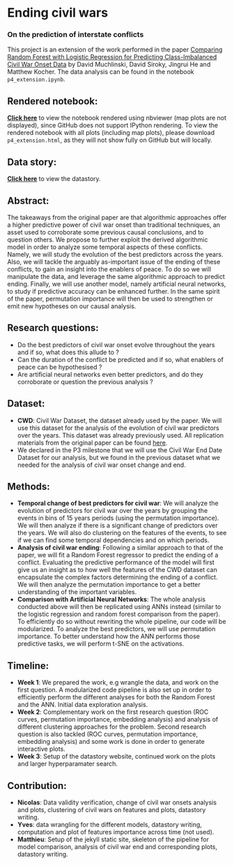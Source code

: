 # Ending civil wars 
### On the prediction of interstate conflicts

This project is an extension of the work performed in the paper [Comparing Random Forest with Logistic Regression for Predicting Class-Imbalanced Civil War Onset Data](https://www.jstor.org/stable/24573207?seq=1) by David Muchlinski, David Siroky, Jingrui He and Matthew Kocher. The data analysis can be found in the notebook `p4_extension.ipynb`.

## Rendered notebook:
[**Click here**](https://nbviewer.jupyter.org/github/epfl-ada/ada-2020-project-milestone-p3-p3_padamalgame/blob/main/p4_extension.ipynb) to view the notebook rendered using nbviewer (map plots are not displayed), since GitHub does not support IPython rendering. To view the rendered notebook with all plots (including map plots), please download `p4_extension.html`, as they will not show fully on GitHub but will locally. 

## Data story:
[**Click here**](https://mlecauchois.github.io/cwonset/) to view the datastory.

## Abstract:
The takeaways from the original paper are that algorithmic approaches offer a higher predictive power of civil war onset than traditional techniques, an asset used to corroborate some previous causal conclusions, and to question others. We propose to further exploit the derived algorithmic model in order to analyze some temporal aspects of these conflicts. Namely, we will study the evolution of the best predictors across the years. Also, we will tackle the arguably as-important issue of the ending of these conflicts, to gain an insight into the enablers of peace. To do so we will manipulate the data, and leverage the same algorithmic approach to predict ending. Finally, we will use another model, namely artificial neural networks, to study if predictive accuracy can be enhanced further. In the same spirit of the paper, permutation importance will then be used to strengthen or emit new hypotheses on our causal analysis.

## Research questions:
- Do the best predictors of civil war onset evolve throughout the years and if so, what does this allude to ?
- Can the duration of the conflict be predicted and if so, what enablers of peace can be hypothesised ?
- Are artificial neural networks even better predictors, and do they corroborate or question the previous analysis ?

## Dataset:
- **CWD**: Civil War Dataset, the dataset already used by the paper. We will use this dataset for the analysis of the evolution of civil war predictors over the years. This dataset was already previously used. All replication materials from the original paper can be found [here](https://dataverse.harvard.edu/dataset.xhtml?persistentId=doi:10.7910/DVN/KRKWK8).
- We declared in the P3 milestone that we will use the Civil War End Date Dataset for our analysis, but we found in the previous dataset what we needed for the analysis of civil war onset change and end.

## Methods:
- **Temporal change of best predictors for civil war**: We will analyze the evolution of predictors for civil war over the years by grouping the events in bins of 15 years periods (using the permutation importance). We will then analyze if there is a significant change of predictors over the years. We will also do clustering on the features of the events, to see if we can find some temporal dependencies and on which periods.
- **Analysis of civil war ending**: Following a similar approach to that of the paper, we will fit a Random Forest regressor to predict the ending of a conflict. Evaluating the predictive performance of the model will first give us an insight as to how well the features of the CWD dataset can encapsulate the complex factors determining the ending of a conflict. We will then analyze the permutation importance to get a better understanding of the important variables.
- **Comparison with Artificial Neural Networks**: The whole analysis conducted above will then be replicated using ANNs instead (similar to the logistic regression and random forest comparison from the paper). To efficiently do so without rewriting the whole pipeline, our code will be modularized. To analyze the best predictors, we will use permutation importance. To better understand how the ANN performs those predictive tasks, we will perform t-SNE on the activations.

## Timeline:
- **Week 1**: We prepared the work, e.g wrangle the data, and work on the first question. A modularized code pipeline is also set up in order to efficiently perform the different analyses for both the Random Forest and the ANN. Initial data exploration analysis.
- **Week 2**: Complementary work on the first research question (ROC curves, permutation importance, embedding analysis) and analysis of different clustering approaches for the problem. Second research question is also tackled (ROC curves, permutation importance, embedding analysis) and some work is done in order to generate interactive plots. 
- **Week 3**: Setup of the datastory website, continued work on the plots and larger hyperparamater search.

## Contribution:
- **Nicolas**: Data validity verification, change of civil war onsets analysis and plots, clustering of civil wars on features and plots, datastory writing.
- **Yves**: data wrangling for the different models, datastory writing, computation and plot of features importance across time (not used).
- **Matthieu**: Setup of the jekyll static site, skeleton of the pipeline for model comparison, analysis of civil war end and corresponding plots, datastory writing.
